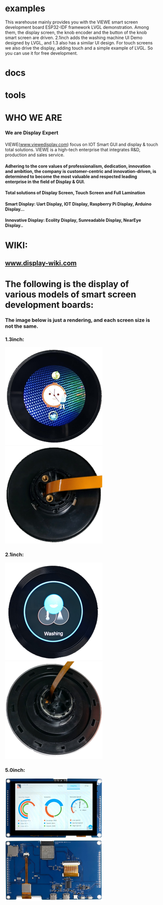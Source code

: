# examples
 This warehouse mainly provides you with the VIEWE smart screen development board ESP32-IDF framework LVGL demonstration. Among them, the display screen, the knob encoder and the button of the knob smart screen are driven. 2.1inch adds the washing machine UI Demo designed by LVGL, and 1.3 also has a similar UI design. For touch screens we also drive the display, adding touch and a simple example of LVGL. So you can use it for free development.
 # docs
 # tools

# WHO WE ARE
### We are Display Expert
  ####
 VIEWE(www.viewedisplay.com) focus on IOT Smart GUI and display & touch total solutions. VIEWE is a high-tech enterprise that integrates R&D, production and sales service.
 ####   Adhering to the core values of professionalism, dedication, innovation and ambition, the company is customer-centric and innovation-driven, is determined to become the most valuable and respected leading enterprise in the field of Display & GUI.

#### Total solutions of Display Screen, Touch Screen and Full Lamination
#### Smart Display: Uart Display, IOT Display, Raspberry Pi Display, Arduino Display…
#### Innovative Display: Ecolity Display, Sunreadable Display, NearEye Display..

# WIKI:
 ## www.display-wiki.com

 # The following is the display of various models of smart screen development boards:
  ### The image below is just a rendering, and each screen size is not the same.
 ###          1.3inch:
 ![1.3Primary](https://github.com/VIEWESMART/image/blob/main/1.3inch_Primary.png)![1.3secondary](https://github.com/VIEWESMART/image/blob/main/1.3inch_Secondary.png)
 
###           2.1inch:
 ![2.1Primary](https://github.com/VIEWESMART/image/blob/main/2.1inch_Primary.png)![2.1secondary](https://github.com/VIEWESMART/image/blob/main/2.1inch_Secondary.png)

###           5.0inch:
 ![5.0Primary](https://github.com/VIEWESMART/image/blob/main/5.0inch_Primary.png)![5.0secondary](https://github.com/VIEWESMART/image/blob/main/5.0inch_Secondary.png)
